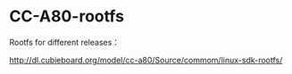 CC-A80-rootfs
=============
Rootfs for different releases：

http://dl.cubieboard.org/model/cc-a80/Source/commom/linux-sdk-rootfs/
